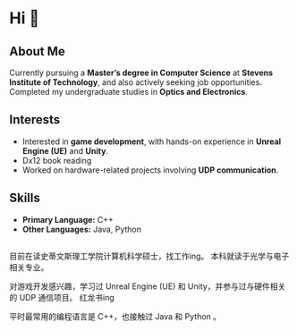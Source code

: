 # Hi 👋  

## About Me  
Currently pursuing a **Master’s degree in Computer Science** at **Stevens Institute of Technology**, and also actively seeking job opportunities.  
Completed my undergraduate studies in **Optics and Electronics**.  

## Interests  
- Interested in **game development**, with hands-on experience in **Unreal Engine (UE)** and **Unity**.
- Dx12 book reading
- Worked on hardware-related projects involving **UDP communication**.  

## Skills  
- **Primary Language:** C++  
- **Other Languages:** Java, Python  

## 
目前在读史蒂文斯理工学院计算机科学硕士，找工作ing。
本科就读于光学与电子相关专业。

对游戏开发感兴趣，学习过 Unreal Engine (UE) 和 Unity，并参与过与硬件相关的 UDP 通信项目。
红龙书ing

平时最常用的编程语言是 C++，也接触过 Java 和 Python 。

<!--
**xinkongwuyin/xinkongwuyin** is a ✨ _special_ ✨ repository because its `README.md` (this file) appears on your GitHub profile.

Here are some ideas to get you started:

- 🔭 I’m currently working on ...
- 🌱 I’m currently learning ...
- 👯 I’m looking to collaborate on ...
- 🤔 I’m looking for help with ...
- 💬 Ask me about ...
- 📫 How to reach me: ...
- 😄 Pronouns: ...
- ⚡ Fun fact: ...
-->
